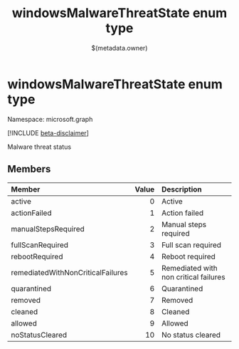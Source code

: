 ﻿---
title: "windowsMalwareThreatState enum type"
description: "Malware threat status"
localization_priority: Normal
author: "$(metadata.owner)"
ms.prod: ""
doc_type: enumPageType
---

# windowsMalwareThreatState enum type

Namespace: microsoft.graph

[!INCLUDE [beta-disclaimer](../../includes/beta-disclaimer.md)]

Malware threat status

## Members

| Member                            | Value | Description                           |
| :-------------------------------- | ----: | :------------------------------------ |
| active                            | 0     | Active                                |
| actionFailed                      | 1     | Action failed                         |
| manualStepsRequired               | 2     | Manual steps required                 |
| fullScanRequired                  | 3     | Full scan required                    |
| rebootRequired                    | 4     | Reboot required                       |
| remediatedWithNonCriticalFailures | 5     | Remediated with non critical failures |
| quarantined                       | 6     | Quarantined                           |
| removed                           | 7     | Removed                               |
| cleaned                           | 8     | Cleaned                               |
| allowed                           | 9     | Allowed                               |
| noStatusCleared                   | 10    | No status cleared                     |